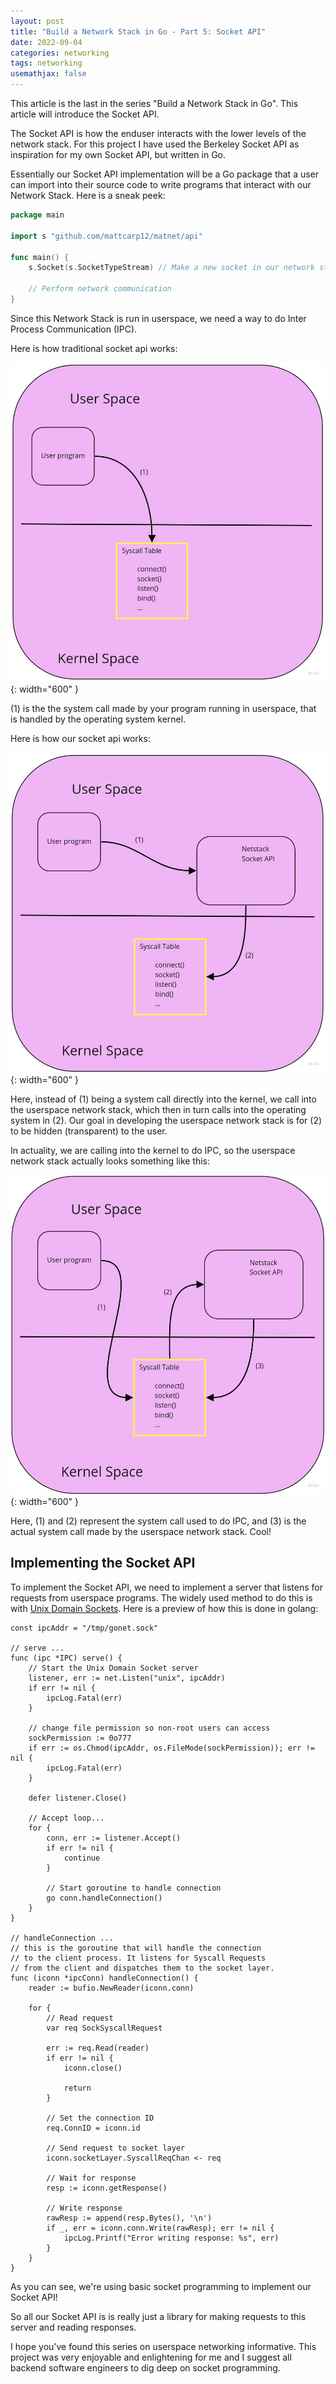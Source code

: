 ```yaml
---
layout: post
title: "Build a Network Stack in Go - Part 5: Socket API"
date: 2022-09-04
categories: networking
tags: networking
usemathjax: false
---
```


This article is the last in the series "Build a Network Stack in Go". This article will introduce the Socket API.

The Socket API is how the enduser interacts with the lower levels of the network stack. For this project I have used the Berkeley Socket API as inspiration for my own Socket API, but written in Go.

Essentially our Socket API implementation will be a Go package that a user can import into their source code to write programs that interact with our Network Stack. Here is a sneak peek:

```go
package main

import s "github.com/mattcarp12/matnet/api"

func main() {
    s.Socket(s.SocketTypeStream) // Make a new socket in our network stack

    // Perform network communication
}
```

Since this Network Stack is run in userspace, we need a way to do Inter Process Communication (IPC).

Here is how traditional socket api works:

![trad_sock](/assets/trad_socket_api.jpg){: width="600" }

(1) is the the system call made by your program running in userspace, that is handled by the operating system kernel. 

Here is how our socket api works:

![user_sock](/assets/user_socket_api.jpg){: width="600" }

Here, instead of (1) being a system call directly into the kernel, we call into the userspace network stack, which then in turn calls into the operating system in (2). Our goal in developing the userspace network stack is for (2) to be hidden (transparent) to the user.

In actuality, we are calling into the kernel to do IPC, so the userspace network stack actually looks something like this:

![user_sock_actual](/assets/user_socket_api_actual.jpg){: width="600" }

Here, (1) and (2) represent the system call used to do IPC, and (3) is the actual system call made by the userspace network stack. Cool! 


## Implementing the Socket API

To implement the Socket API, we need to implement a server that listens for requests from userspace programs. The widely used method to do this is with [Unix Domain Sockets](https://en.wikipedia.org/wiki/Unix_domain_socket). Here is a preview of how this is done in golang:

```golang
const ipcAddr = "/tmp/gonet.sock"

// serve ...
func (ipc *IPC) serve() {
    // Start the Unix Domain Socket server
	listener, err := net.Listen("unix", ipcAddr)
	if err != nil {
		ipcLog.Fatal(err)
	}

	// change file permission so non-root users can access
	sockPermission := 0o777
	if err := os.Chmod(ipcAddr, os.FileMode(sockPermission)); err != nil {
		ipcLog.Fatal(err)
	}

	defer listener.Close()

    // Accept loop...
	for {
		conn, err := listener.Accept()
		if err != nil {
			continue
		}

		// Start goroutine to handle connection
		go conn.handleConnection()
	}
}

// handleConnection ...
// this is the goroutine that will handle the connection
// to the client process. It listens for Syscall Requests
// from the client and dispatches them to the socket layer.
func (iconn *ipcConn) handleConnection() {
	reader := bufio.NewReader(iconn.conn)

	for {
		// Read request
		var req SockSyscallRequest

		err := req.Read(reader)
		if err != nil {
			iconn.close()

			return
		}

		// Set the connection ID
		req.ConnID = iconn.id

		// Send request to socket layer
		iconn.socketLayer.SyscallReqChan <- req

		// Wait for response
		resp := iconn.getResponse()

		// Write response
		rawResp := append(resp.Bytes(), '\n')
		if _, err = iconn.conn.Write(rawResp); err != nil {
			ipcLog.Printf("Error writing response: %s", err)
		}
	}
}
```

As you can see, we're using basic socket programming to implement our Socket API!

So all our Socket API is is really just a library for making requests to this server and reading responses.

I hope you've found this series on userspace networking informative. This project was very enjoyable and enlightening for me and I suggest all backend software engineers to dig deep on socket programming.